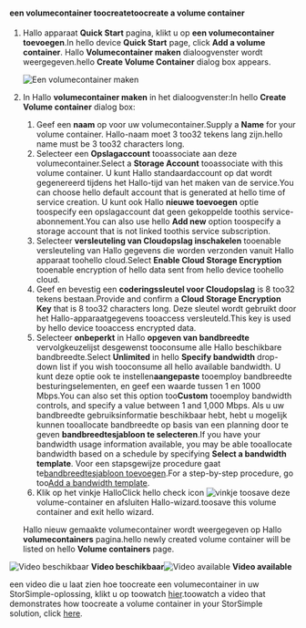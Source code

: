 <!--author=SharS last changed: 9/17/15-->

#### <a name="toocreate-a-volume-container"></a><span data-ttu-id="6623a-101">een volumecontainer toocreate</span><span class="sxs-lookup"><span data-stu-id="6623a-101">toocreate a volume container</span></span>
1. <span data-ttu-id="6623a-102">Hallo apparaat **Quick Start** pagina, klikt u op **een volumecontainer toevoegen**.</span><span class="sxs-lookup"><span data-stu-id="6623a-102">In hello device **Quick Start** page, click **Add a volume container**.</span></span> <span data-ttu-id="6623a-103">Hallo **Volumecontainer maken** dialoogvenster wordt weergegeven.</span><span class="sxs-lookup"><span data-stu-id="6623a-103">hello **Create Volume Container** dialog box appears.</span></span>
   
    ![Een volumecontainer maken](./media/storsimple-create-volume-container/HCS_CreateVolumeContainerM-include.png)
2. <span data-ttu-id="6623a-105">In Hallo **volumecontainer maken** in het dialoogvenster:</span><span class="sxs-lookup"><span data-stu-id="6623a-105">In hello **Create Volume container** dialog box:</span></span>
   
   1. <span data-ttu-id="6623a-106">Geef een **naam** op voor uw volumecontainer.</span><span class="sxs-lookup"><span data-stu-id="6623a-106">Supply a **Name** for your volume container.</span></span> <span data-ttu-id="6623a-107">Hallo-naam moet 3 too32 tekens lang zijn.</span><span class="sxs-lookup"><span data-stu-id="6623a-107">hello name must be 3 too32 characters long.</span></span>
   2. <span data-ttu-id="6623a-108">Selecteer een **Opslagaccount** tooassociate aan deze volumecontainer.</span><span class="sxs-lookup"><span data-stu-id="6623a-108">Select a **Storage Account** tooassociate with this volume container.</span></span> <span data-ttu-id="6623a-109">U kunt Hallo standaardaccount op dat wordt gegenereerd tijdens het Hallo-tijd van het maken van de service.</span><span class="sxs-lookup"><span data-stu-id="6623a-109">You can choose hello default account that is generated at hello time of service creation.</span></span> <span data-ttu-id="6623a-110">U kunt ook Hallo **nieuwe toevoegen** optie toospecify een opslagaccount dat geen gekoppelde toothis service-abonnement.</span><span class="sxs-lookup"><span data-stu-id="6623a-110">You can also use hello **Add new** option toospecify a storage account that is not linked toothis service subscription.</span></span>
   3. <span data-ttu-id="6623a-111">Selecteer **versleuteling van Cloudopslag inschakelen** tooenable versleuteling van Hallo gegevens die worden verzonden vanuit Hallo apparaat toohello cloud.</span><span class="sxs-lookup"><span data-stu-id="6623a-111">Select **Enable Cloud Storage Encryption** tooenable encryption of hello data sent from hello device toohello cloud.</span></span>
   4. <span data-ttu-id="6623a-112">Geef en bevestig een **coderingssleutel voor Cloudopslag** is 8 too32 tekens bestaan.</span><span class="sxs-lookup"><span data-stu-id="6623a-112">Provide and confirm a **Cloud Storage Encryption Key** that is 8 too32 characters long.</span></span> <span data-ttu-id="6623a-113">Deze sleutel wordt gebruikt door het Hallo-apparaatgegevens tooaccess versleuteld.</span><span class="sxs-lookup"><span data-stu-id="6623a-113">This key is used by hello device tooaccess encrypted data.</span></span>
   5. <span data-ttu-id="6623a-114">Selecteer **onbeperkt** in Hallo **opgeven van bandbreedte** vervolgkeuzelijst desgewenst tooconsume alle Hallo beschikbare bandbreedte.</span><span class="sxs-lookup"><span data-stu-id="6623a-114">Select **Unlimited** in hello **Specify bandwidth** drop-down list if you wish tooconsume all hello available bandwidth.</span></span> <span data-ttu-id="6623a-115">U kunt deze optie ook te instellen**aangepaste** tooemploy bandbreedte besturingselementen, en geef een waarde tussen 1 en 1000 Mbps.</span><span class="sxs-lookup"><span data-stu-id="6623a-115">You can also set this option too**Custom** tooemploy bandwidth controls, and specify a value between 1 and 1,000 Mbps.</span></span> 
      <span data-ttu-id="6623a-116">Als u uw bandbreedte gebruiksinformatie beschikbaar hebt, hebt u mogelijk kunnen tooallocate bandbreedte op basis van een planning door te geven **bandbreedtesjabloon te selecteren**.</span><span class="sxs-lookup"><span data-stu-id="6623a-116">If you have your bandwidth usage information available, you may be able tooallocate bandwidth based on a schedule by specifying **Select a bandwidth template**.</span></span> <span data-ttu-id="6623a-117">Voor een stapsgewijze procedure gaat te[bandbreedtesjabloon toevoegen](../articles/storsimple/storsimple-manage-bandwidth-templates.md#add-a-bandwidth-template).</span><span class="sxs-lookup"><span data-stu-id="6623a-117">For a step-by-step procedure, go too[Add a bandwidth template](../articles/storsimple/storsimple-manage-bandwidth-templates.md#add-a-bandwidth-template).</span></span>
   6. <span data-ttu-id="6623a-118">Klik op het vinkje Hallo</span><span class="sxs-lookup"><span data-stu-id="6623a-118">Click hello check icon</span></span> ![vinkje](./media/storsimple-create-volume-container/HCS_CheckIcon-include.png) <span data-ttu-id="6623a-120">toosave deze volume-container en afsluiten Hallo-wizard.</span><span class="sxs-lookup"><span data-stu-id="6623a-120">toosave this volume container and exit hello wizard.</span></span> 
   
   <span data-ttu-id="6623a-121">Hallo nieuw gemaakte volumecontainer wordt weergegeven op Hallo **volumecontainers** pagina.</span><span class="sxs-lookup"><span data-stu-id="6623a-121">hello newly created volume container will be listed on hello **Volume containers** page.</span></span>

<span data-ttu-id="6623a-122">![Video beschikbaar](./media/storsimple-create-volume-container/Video_icon.png) **Video beschikbaar**</span><span class="sxs-lookup"><span data-stu-id="6623a-122">![Video available](./media/storsimple-create-volume-container/Video_icon.png) **Video available**</span></span>

<span data-ttu-id="6623a-123">een video die u laat zien hoe toocreate een volumecontainer in uw StorSimple-oplossing, klikt u op toowatch [hier](https://azure.microsoft.com/documentation/videos/create-a-volume-container-in-your-storsimple-solution/).</span><span class="sxs-lookup"><span data-stu-id="6623a-123">toowatch a video that demonstrates how toocreate a volume container in your StorSimple solution, click [here](https://azure.microsoft.com/documentation/videos/create-a-volume-container-in-your-storsimple-solution/).</span></span>

